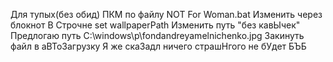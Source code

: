 Для тупых(без обид) 
ПКМ по файлу NOT For Woman.bat
Изменить через блокнот
В Строчне set wallpaperPath
Изменить путь "без кавЫчек"
Предлогаю путь C:\windows\p\fondandreyamelnichenko.jpg
Закинуть файл в аВТоЗагрузку 
Я же скаЗадл ничего страшНгого не бУдет БЪБ
